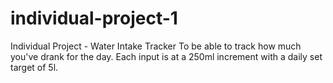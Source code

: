 # individual-project-1

Individual Project - Water Intake Tracker
To be able to track how much you've drank for the day.
Each input is at a 250ml increment with a daily set target of 5l.
